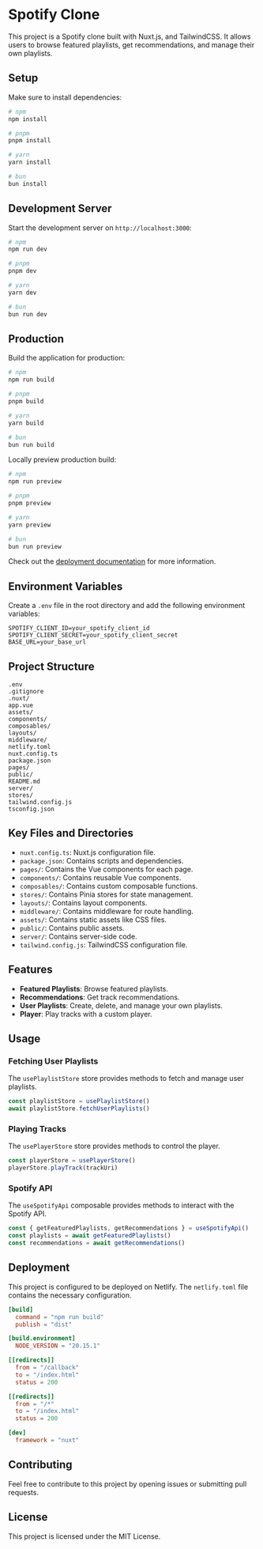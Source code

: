 # Spotify Clone

This project is a Spotify clone built with Nuxt.js, and TailwindCSS. It allows users to browse featured playlists, get recommendations, and manage their own playlists.

## Setup

Make sure to install dependencies:

```bash
# npm
npm install

# pnpm
pnpm install

# yarn
yarn install

# bun
bun install
```

## Development Server

Start the development server on `http://localhost:3000`:

```bash
# npm
npm run dev

# pnpm
pnpm dev

# yarn
yarn dev

# bun
bun run dev
```

## Production

Build the application for production:

```bash
# npm
npm run build

# pnpm
pnpm build

# yarn
yarn build

# bun
bun run build
```

Locally preview production build:

```bash
# npm
npm run preview

# pnpm
pnpm preview

# yarn
yarn preview

# bun
bun run preview
```

Check out the [deployment documentation](https://nuxt.com/docs/getting-started/deployment) for more information.

## Environment Variables

Create a `.env` file in the root directory and add the following environment variables:

```env
SPOTIFY_CLIENT_ID=your_spotify_client_id
SPOTIFY_CLIENT_SECRET=your_spotify_client_secret
BASE_URL=your_base_url
```

## Project Structure

```
.env
.gitignore
.nuxt/
app.vue
assets/
components/
composables/
layouts/
middleware/
netlify.toml
nuxt.config.ts
package.json
pages/
public/
README.md
server/
stores/
tailwind.config.js
tsconfig.json
```

## Key Files and Directories

- `nuxt.config.ts`: Nuxt.js configuration file.
- `package.json`: Contains scripts and dependencies.
- `pages/`: Contains the Vue components for each page.
- `components/`: Contains reusable Vue components.
- `composables/`: Contains custom composable functions.
- `stores/`: Contains Pinia stores for state management.
- `layouts/`: Contains layout components.
- `middleware/`: Contains middleware for route handling.
- `assets/`: Contains static assets like CSS files.
- `public/`: Contains public assets.
- `server/`: Contains server-side code.
- `tailwind.config.js`: TailwindCSS configuration file.

## Features

- **Featured Playlists**: Browse featured playlists.
- **Recommendations**: Get track recommendations.
- **User Playlists**: Create, delete, and manage your own playlists.
- **Player**: Play tracks with a custom player.

## Usage

### Fetching User Playlists

The `usePlaylistStore` store provides methods to fetch and manage user playlists.

```js
const playlistStore = usePlaylistStore()
await playlistStore.fetchUserPlaylists()
```

### Playing Tracks

The `usePlayerStore` store provides methods to control the player.

```js
const playerStore = usePlayerStore()
playerStore.playTrack(trackUri)
```

### Spotify API

The `useSpotifyApi` composable provides methods to interact with the Spotify API.

```js
const { getFeaturedPlaylists, getRecommendations } = useSpotifyApi()
const playlists = await getFeaturedPlaylists()
const recommendations = await getRecommendations()
```

## Deployment

This project is configured to be deployed on Netlify. The `netlify.toml` file contains the necessary configuration.

```toml
[build]
  command = "npm run build"
  publish = "dist"

[build.environment]
  NODE_VERSION = "20.15.1"

[[redirects]]
  from = "/callback"
  to = "/index.html"
  status = 200

[[redirects]]
  from = "/*"
  to = "/index.html"
  status = 200

[dev]
  framework = "nuxt"
```

## Contributing

Feel free to contribute to this project by opening issues or submitting pull requests.

## License

This project is licensed under the MIT License.

